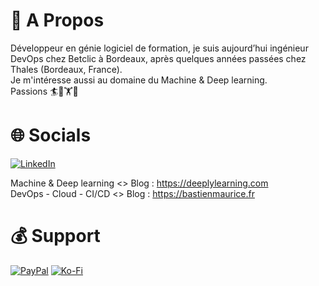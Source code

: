 # 💫 A Propos
Développeur en génie logiciel de formation, je suis aujourd’hui ingénieur DevOps chez Betclic à Bordeaux, après quelques années passées chez Thales (Bordeaux, France).  
Je m'intéresse aussi au domaine du Machine & Deep learning.  
Passions 🏄🏐🏋⛺

# 🌐 Socials
[![LinkedIn](https://img.shields.io/badge/linkedin-%230077B5.svg?style=for-the-badge&logo=linkedin&logoColor=white)](https://linkedin.com/in/https://www.linkedin.com/in/bmaurice10/) 

Machine & Deep learning <> Blog : https://deeplylearning.com<br>DevOps - Cloud - CI/CD <> Blog : https://bastienmaurice.fr



# 💰 Support

  [![PayPal](https://img.shields.io/badge/PayPal-00457C?style=for-the-badge&logo=paypal&logoColor=white)](https://paypal.me/bastien_maurice@hotmail.com) [![Ko-Fi](https://img.shields.io/badge/Ko--fi-F16061?style=for-the-badge&logo=ko-fi&logoColor=white)](https://ko-fi.com/Momotoculteur) 

  
<!-- Proudly created with GPRM ( https://gprm.itsvg.in ) -->
<!-- Proudly created with GPRM ( https://gprm.itsvg.in ) -->
